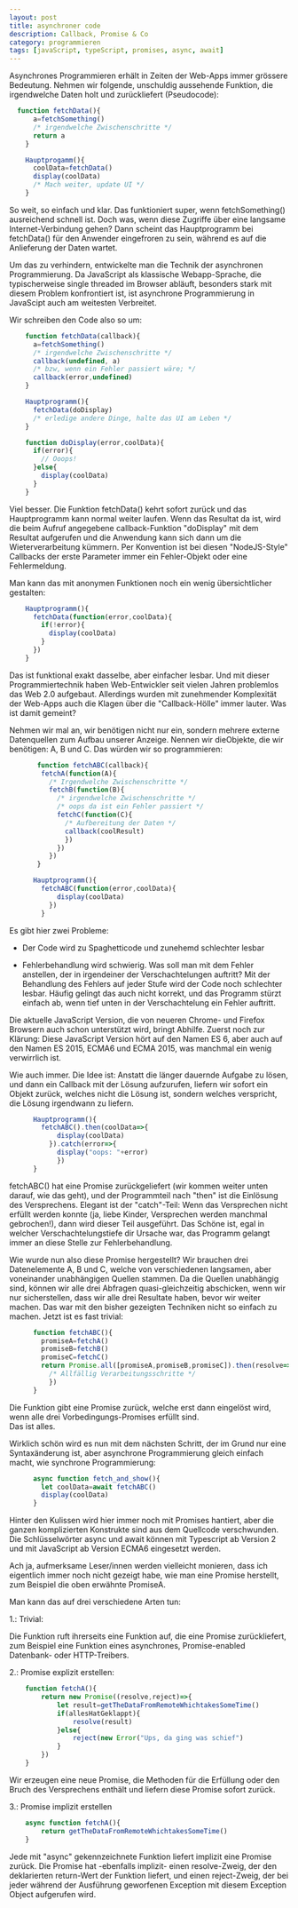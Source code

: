 ```yaml
---
layout: post
title: asynchroner code
description: Callback, Promise & Co
category: programmieren
tags: [javaScript, typeScript, promises, async, await]
---
```


Asynchrones Programmieren erhält in Zeiten der Web-Apps immer grössere Bedeutung. Nehmen wir folgende, unschuldig aussehende
Funktion, die irgendwelche Daten holt und zurückliefert (Pseudocode):

```javascript
  function fetchData(){
      a=fetchSomething()
      /* irgendwelche Zwischenschritte */
      return a
    }

    Hauptprogamm(){
      coolData=fetchData()
      display(coolData)
      /* Mach weiter, update UI */
    }
```

So weit, so einfach und klar. Das funktioniert super, wenn fetchSomething() ausreichend schnell ist.
Doch was, wenn diese Zugriffe über eine langsame Internet-Verbindung gehen? Dann scheint das Hauptprogramm bei fetchData() für den Anwender eingefroren zu sein, während es auf die Anlieferung der Daten wartet.

Um das zu verhindern, entwickelte man die Technik der asynchronen Programmierung. Da JavaScript als klassische Webapp-Sprache,
die typischerweise single threaded im Browser abläuft, besonders stark mit diesem Problem konfrontiert ist, ist asynchrone
Programmierung in JavaScipt auch am weitesten Verbreitet.

Wir schreiben den Code also so um:

```javascript
    function fetchData(callback){
      a=fetchSomething()
      /* irgendwelche Zwischenschritte */
      callback(undefined, a)
      /* bzw, wenn ein Fehler passiert wäre; */
      callback(error,undefined)
    }

    Hauptprogramm(){
      fetchData(doDisplay)
      /* erledige andere Dinge, halte das UI am Leben */
    }

    function doDisplay(error,coolData){
      if(error){
        // Ooops!
      }else{
        display(coolData)
      }
    }
```

Viel besser. Die Funktion fetchData() kehrt sofort zurück und das Hauptprogramm kann normal weiter laufen. Wenn das Resultat da ist, wird die beim Aufruf angegebene callback-Funktion "doDisplay" mit dem Resultat aufgerufen und die Anwendung kann sich dann um die Wieterverarbeitung kümmern. Per Konvention ist bei diesen "NodeJS-Style" Callbacks der
erste Parameter immer ein Fehler-Objekt oder eine Fehlermeldung.

Man kann das mit anonymen Funktionen noch ein wenig übersichtlicher gestalten:

```javascript
    Hauptprogramm(){
      fetchData(function(error,coolData){
        if(!error){
          display(coolData)
        }
      })
    }
```

Das ist funktional exakt dasselbe, aber einfacher lesbar. Und mit dieser Programmiertechnik haben Web-Entwickler seit vielen Jahren problemlos das Web 2.0 aufgebaut. Allerdings wurden mit zunehmender Komplexität der Web-Apps auch die Klagen über die "Callback-Hölle" immer lauter. Was ist damit gemeint?

Nehmen wir mal an, wir benötigen nicht nur ein, sondern mehrere externe Datenquellen zum Aufbau unserer Anzeige. Nennen wir dieObjekte, die wir benötigen: A, B und C. Das würden wir so programmieren:

```javascript
       function fetchABC(callback){
        fetchA(function(A){
          /* Irgendwelche Zwischenschritte */
          fetchB(function(B){
            /* irgendwelche Zwischenschritte */
            /* oops da ist ein Fehler passiert */
            fetchC(function(C){
              /* Aufbereitung der Daten */
              callback(coolResult)
              })
            })
          })
       }

      Hauptprogramm(){
        fetchABC(function(error,coolData){
            display(coolData)
          })
        }
```

Es gibt hier zwei Probleme:

* Der Code wird zu Spaghetticode und zunehemd schlechter lesbar

* Fehlerbehandlung wird schwierig. Was soll man mit dem Fehler anstellen, der in irgendeiner der Verschachtelungen auftritt? Mit der Behandlung des Fehlers auf jeder Stufe wird der Code noch schlechter lesbar. Häufig
gelingt das auch nicht korrekt, und das Programm stürzt einfach ab, wenn tief unten in der Verschachtelung ein Fehler auftritt.

Die aktuelle JavaScript Version, die von neueren Chrome- und Firefox Browsern auch schon unterstützt wird, bringt Abhilfe.
Zuerst noch zur Klärung: Diese JavaScript Version hört auf den Namen ES 6, aber auch auf den Namen ES 2015, ECMA6 und ECMA 2015, was manchmal ein wenig verwirrlich ist.

Wie auch immer. Die Idee ist: Anstatt die länger dauernde Aufgabe zu lösen, und dann ein Callback mit der Lösung aufzurufen, liefern wir
sofort ein Objekt zurück, welches nicht die Lösung ist, sondern welches verspricht, die Lösung irgendwann zu liefern.

```javascript
      Hauptprogramm(){
        fetchABC().then(coolData=>{
            display(coolData)
          }).catch(error=>{
            display("oops: "+error)
            })
      }
```

fetchABC() hat eine Promise zurückgeliefert (wir kommen weiter unten darauf, wie das geht), und der Programmteil nach "then" ist die Einlösung des Versprechens. Elegant ist der "catch"-Teil: Wenn das Versprechen nicht erfüllt werden konnte (ja, liebe Kinder, Versprechen werden manchmal gebrochen!), dann wird dieser Teil ausgeführt. Das Schöne ist, egal in welcher Verschachtelungstiefe dir Ursache war, das Programm gelangt immer an diese Stelle zur Fehlerbehandlung.

Wie wurde nun also diese Promise hergestellt? Wir brauchen drei Datenelemente A, B und C, welche von verschiedenen langsamen, aber voneinander unabhängigen Quellen stammen. Da die Quellen unabhängig sind, können wir alle drei Abfragen quasi-gleichzeitig abschicken, wenn wir nur sicherstellen, dass wir alle drei Resultate haben, bevor wir weiter machen. Das war mit den bisher gezeigten Techniken nicht so einfach zu machen. Jetzt ist es fast trivial:

```javascript
      function fetchABC(){
        promiseA=fetchA()
        promiseB=fetchB()
        promiseC=fetchC()
        return Promise.all([promiseA,promiseB,promiseC]).then(resolve=>{
          /* Allfällig Verarbeitungsschritte */
          })
      }
```

Die Funktion gibt eine Promise zurück, welche erst dann eingelöst wird, wenn alle drei Vorbedingungs-Promises erfüllt sind.  
Das ist alles.

Wirklich schön wird es nun mit dem nächsten Schritt, der im Grund nur eine Syntaxänderung ist, aber asynchrone Programmierung gleich einfach macht, wie synchrone Programmierung:

```javascript
      async function fetch_and_show(){
        let coolData=await fetchABC()
        display(coolData)
      }
```

Hinter den Kulissen wird hier immer noch mit Promises hantiert, aber die ganzen komplizierten Konstrukte sind aus dem Quellcode verschwunden.
Die Schlüsselwörter async und await können mit Typescript ab Version 2 und mit JavaScript ab Version ECMA6 eingesetzt werden.


Ach ja, aufmerksame Leser/innen werden vielleicht monieren, dass ich eigentlich immer noch nicht gezeigt habe, wie man eine Promise herstellt, zum Beispiel die oben erwähnte PromiseA.

Man kann das auf drei verschiedene Arten tun:

1.: Trivial:

Die Funktion ruft ihrerseits eine Funktion auf, die eine Promise zurückliefert, zum Beispiel eine Funktion eines asynchrones, Promise-enabled Datenbank- oder HTTP-Treibers.

2.: Promise explizit erstellen:

```javascript
    function fetchA(){
        return new Promise((resolve,reject)=>{
            let result=getTheDataFromRemoteWhichtakesSomeTime()
            if(allesHatGeklappt){
                resolve(result)
            }else{
                reject(new Error("Ups, da ging was schief")
            }
        })
    }
```

Wir erzeugen eine neue Promise, die Methoden für die Erfüllung oder den Bruch des Versprechens enthält und liefern diese Promise sofort zurück.

3.: Promise implizit erstellen

```javascript
    async function fetchA(){
        return getTheDataFromRemoteWhichtakesSomeTime()
    }
```

Jede mit "async" gekennzeichnete Funktion liefert implizit eine Promise zurück. Die Promise hat -ebenfalls implizit- einen resolve-Zweig, der
den deklarierten return-Wert der Funktion liefert, und einen reject-Zweig, der bei jeder während der Ausführung geworfenen Exception mit diesem
    Exception Object aufgerufen wird.
